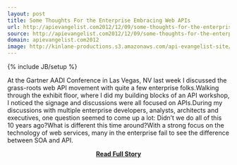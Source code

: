 ```yaml
---
layout: post
title: Some Thoughts For the Enterprise Embracing Web APIs
url: http://apievangelist.com2012/12/09/some-thoughts-for-the-enterprise-embracing-web-apis/
source: http://apievangelist.com2012/12/09/some-thoughts-for-the-enterprise-embracing-web-apis/
domain: apievangelist.com2012
image: http://kinlane-productions.s3.amazonaws.com/api-evangelist-site/blog/enterprise-business.jpg
---
```

{% include JB/setup %}<p>At the Gartner AADI Conference in Las Vegas, NV last week I discussed the grass-roots web API movement with quite a few enterprise folks.Walking through the exhibit floor, where I did my building blocks of an API workshop, I noticed the signage and discussions were all focused on APIs.During my discussions with multiple enterprise developers, analysts, architects and executives, one question seemed to come up a lot: Didn’t we do all of this 10 years ago?What is different this time around?With a strong focus on the technology of web services, many in the enterprise fail to see the difference between SOA and API.</p>
<center><p><a href="http://apievangelist.com2012/12/09/some-thoughts-for-the-enterprise-embracing-web-apis/" style='padding:25px; font-sze:18px; font-weight: bold;'>Read Full Story</a></p></center>
